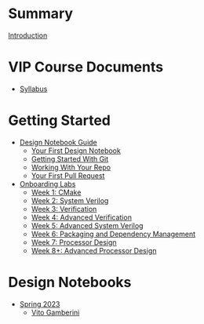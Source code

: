 # Summary

[Introduction](Intro.md)

# VIP Course Documents
- [Syllabus](vip_course_docs/syllabus.md)

# Getting Started
- [Design Notebook Guide]()
  - [Your First Design Notebook](getting_started/notebooks/01_first_design.md)
  - [Getting Started With Git](getting_started/notebooks/02_git.md)
  - [Working With Your Repo](getting_started/notebooks/03_dev_workflow.md)
  - [Your First Pull Request](getting_started/notebooks/04_first_pr.md)
- [Onboarding Labs]()
  - [Week 1: CMake](getting_started/onboarding/01_cmake.md)
  - [Week 2: System Verilog](getting_started/onboarding/02_sv.md)
  - [Week 3: Verification](getting_started/onboarding/03_verification.md)
  - [Week 4: Advanced Verification](getting_started/onboarding/04_verification2.md)
  - [Week 5: Advanced System Verilog](getting_started/onboarding/05_advanced_sv.md)
  - [Week 6: Packaging and Dependency Management](getting_started/onboarding/06_dependencies.md)
  - [Week 7: Processor Design](getting_started/onboarding/07_cpu.md)
  - [Week 8+: Advanced Processor Design](getting_started/onboarding/08_cpu2.md)

# Design Notebooks
- [Spring 2023]()
  - [Vito Gamberini](design_notebooks/2023spring/nvg7278.md)
